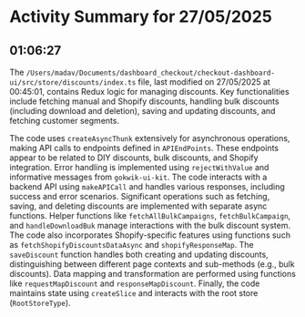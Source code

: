 # Activity Summary for 27/05/2025

## 01:06:27
The `/Users/madav/Documents/dashboard_checkout/checkout-dashboard-ui/src/store/discounts/index.ts` file, last modified on 27/05/2025 at 00:45:01, contains Redux logic for managing discounts.  Key functionalities include fetching manual and Shopify discounts, handling bulk discounts (including download and deletion), saving and updating discounts, and fetching customer segments.

The code uses `createAsyncThunk` extensively for asynchronous operations, making API calls to endpoints defined in `APIEndPoints`.  These endpoints appear to be related to DIY discounts, bulk discounts, and Shopify integration.  Error handling is implemented using `rejectWithValue` and informative messages from `gokwik-ui-kit`.  The code interacts with a backend API using `makeAPICall` and handles various responses, including success and error scenarios.  Significant operations such as fetching, saving, and deleting discounts are implemented with separate async functions.  Helper functions like `fetchAllBulkCampaigns`, `fetchBulkCampaign`, and `handleDownloadBuk` manage interactions with the bulk discount system.  The code also incorporates Shopify-specific features using functions such as `fetchShopifyDiscountsDataAsync` and `shopifyResponseMap`.  The `saveDiscount` function handles both creating and updating discounts, distinguishing between different page contexts and sub-methods (e.g., bulk discounts).  Data mapping and transformation are performed using functions like `requestMapDiscount` and `responseMapDiscount`.  Finally, the code maintains state using `createSlice` and interacts with the root store (`RootStoreType`).

